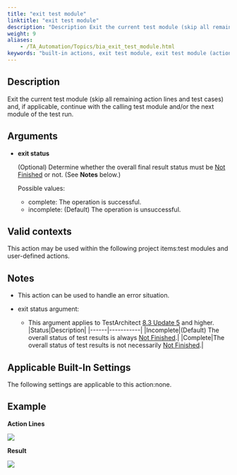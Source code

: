 ```yaml
--- 
title: "exit test module"
linktitle: "exit test module"
description: "Description Exit the current test module (skip all remaining action lines and test cases) and, if applicable, continue with the calling test module and/or the next module of the test run. Arguments ..."
weight: 9
aliases: 
    - /TA_Automation/Topics/bia_exit_test_module.html
keywords: "built-in actions, exit test module, exit test module (action), exit test module, terminate test module, test module termination, stop test module"
---
```


## Description

Exit the current test module \(skip all remaining action lines and test cases\) and, if applicable, continue with the calling test module and/or the next module of the test run.

## Arguments

-   **exit status**

    \(Optional\) Determine whether the overall final result status must be [Not Finished](/user-guide/working-with-test-results/overview/test-result-status) or not. \(See **Notes** below.\)

    Possible values:

    -   complete: The operation is successful.
    -   incomplete: \(Default\) The operation is unsuccessful.

## Valid contexts

This action may be used within the following project items:test modules and user-defined actions.

## Notes

-   This action can be used to handle an error situation.

-   exit status argument:

    -   This argument applies to TestArchitect [8.3 Update 5](/user-guide/version-history/features-added-to-testarchitect-8-3-update-5/) and higher.
    |Status|Description|
    |------|-----------|
    |Incomplete|\(Default\) The overall status of test results is always [Not Finished](/user-guide/working-with-test-results/overview/test-result-status).|
    |Complete|The overall status of test results is not necessarily [Not Finished](/user-guide/working-with-test-results/overview/test-result-status).|


## Applicable Built-In Settings

The following settings are applicable to this action:none.

## Example

**Action Lines**

![](/images/TA_Automation/Images/bia_exit_test_module_pgm.png)

**Result**

![](/images/TA_Automation/Images/bia_exit_test_module_res.png)




